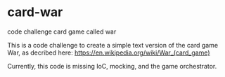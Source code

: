 # card-war
code challenge card game called war

This is a code challenge to create a simple text version of the card game War, as decribed here: https://en.wikipedia.org/wiki/War_(card_game)

Currently, this code is missing IoC, mocking, and the game orchestrator.
